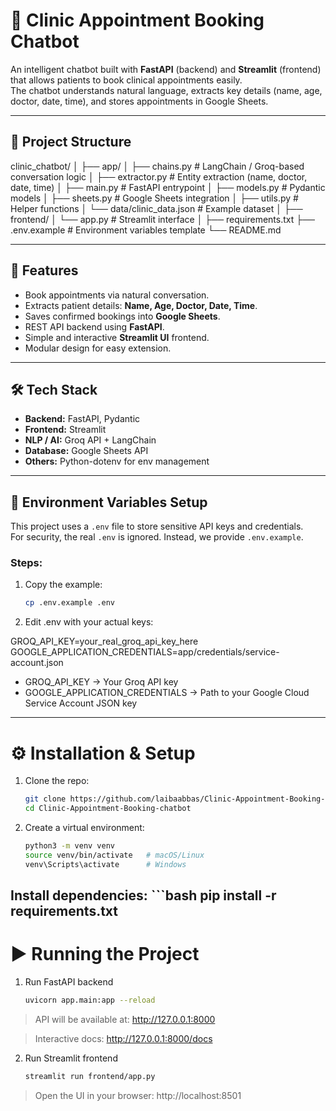# 🏥 Clinic Appointment Booking Chatbot  

An intelligent chatbot built with **FastAPI** (backend) and **Streamlit** (frontend) that allows patients to book clinical appointments easily.  
The chatbot understands natural language, extracts key details (name, age, doctor, date, time), and stores appointments in Google Sheets.  

---

## 📂 Project Structure
clinic_chatbot/
│
├── app/
│ ├── chains.py # LangChain / Groq-based conversation logic
│ ├── extractor.py # Entity extraction (name, doctor, date, time)
│ ├── main.py # FastAPI entrypoint
│ ├── models.py # Pydantic models
│ ├── sheets.py # Google Sheets integration
│ ├── utils.py # Helper functions
│ └── data/clinic_data.json # Example dataset
│
├── frontend/
│ └── app.py # Streamlit interface
│
├── requirements.txt
├── .env.example # Environment variables template
└── README.md



---

## 🚀 Features
- Book appointments via natural conversation.  
- Extracts patient details: **Name, Age, Doctor, Date, Time**.  
- Saves confirmed bookings into **Google Sheets**.  
- REST API backend using **FastAPI**.  
- Simple and interactive **Streamlit UI** frontend.  
- Modular design for easy extension.  

---

## 🛠️ Tech Stack
- **Backend:** FastAPI, Pydantic  
- **Frontend:** Streamlit  
- **NLP / AI:** Groq API + LangChain  
- **Database:** Google Sheets API  
- **Others:** Python-dotenv for env management  

---

## 🔑 Environment Variables Setup

This project uses a `.env` file to store sensitive API keys and credentials.  
For security, the real `.env` is ignored. Instead, we provide `.env.example`.

### Steps:
1. Copy the example:
   ```bash
   cp .env.example .env
2. Edit .env with your actual keys:

GROQ_API_KEY=your_real_groq_api_key_here
GOOGLE_APPLICATION_CREDENTIALS=app/credentials/service-account.json


- GROQ_API_KEY → Your Groq API key
- GOOGLE_APPLICATION_CREDENTIALS → Path to your Google Cloud Service Account JSON key
  
---
# ⚙️ Installation & Setup

1. Clone the repo:
    ```bash
    git clone https://github.com/laibaabbas/Clinic-Appointment-Booking-chatbot.git
    cd Clinic-Appointment-Booking-chatbot

2. Create a virtual environment:
    ```bash
    python3 -m venv venv
    source venv/bin/activate   # macOS/Linux
    venv\Scripts\activate      # Windows


Install dependencies:
    ```bash
    pip install -r requirements.txt
---

# ▶️ Running the Project
1. Run FastAPI backend
    ```bash
    uvicorn app.main:app --reload


> API will be available at: http://127.0.0.1:8000

> Interactive docs: http://127.0.0.1:8000/docs

2. Run Streamlit frontend
    ```bash
    streamlit run frontend/app.py


> Open the UI in your browser: http://localhost:8501
